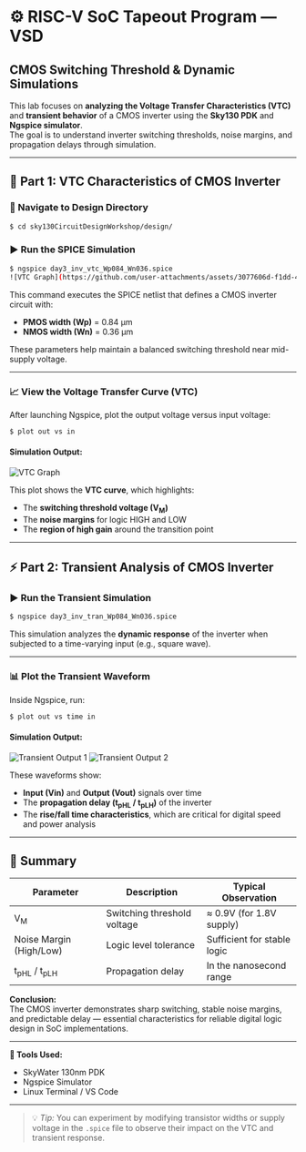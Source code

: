 # ⚙️ RISC-V SoC Tapeout Program — VSD  
## CMOS Switching Threshold & Dynamic Simulations  

This lab focuses on **analyzing the Voltage Transfer Characteristics (VTC)** and **transient behavior** of a CMOS inverter using the **Sky130 PDK** and **Ngspice simulator**.  
The goal is to understand inverter switching thresholds, noise margins, and propagation delays through simulation.

---

## 🧩 Part 1: VTC Characteristics of CMOS Inverter

### 📂 Navigate to Design Directory
```bash
$ cd sky130CircuitDesignWorkshop/design/
```

### ▶️ Run the SPICE Simulation
```bash
$ ngspice day3_inv_vtc_Wp084_Wn036.spice
![VTC Graph](https://github.com/user-attachments/assets/3077606d-f1dd-4c13-bedd-5b8f4349d5f3)
```

This command executes the SPICE netlist that defines a CMOS inverter circuit with:
- **PMOS width (Wp)** = 0.84 µm  
- **NMOS width (Wn)** = 0.36 µm  

These parameters help maintain a balanced switching threshold near mid-supply voltage.

---

### 📈 View the Voltage Transfer Curve (VTC)
After launching Ngspice, plot the output voltage versus input voltage:

```bash
$ plot out vs in
```

#### **Simulation Output:**

![VTC Graph](https://github.com/user-attachments/assets/3077606d-f1dd-4c13-bedd-5b8f4349d5f3)

This plot shows the **VTC curve**, which highlights:
- The **switching threshold voltage (V<sub>M</sub>)**
- The **noise margins** for logic HIGH and LOW
- The **region of high gain** around the transition point

---

## ⚡ Part 2: Transient Analysis of CMOS Inverter

### ▶️ Run the Transient Simulation
```bash
$ ngspice day3_inv_tran_Wp084_Wn036.spice
```

This simulation analyzes the **dynamic response** of the inverter when subjected to a time-varying input (e.g., square wave).

---

### 📊 Plot the Transient Waveform
Inside Ngspice, run:
```bash
$ plot out vs time in
```

#### **Simulation Output:**

![Transient Output 1](https://github.com/user-attachments/assets/324f4f5b-cdd9-4580-a177-1e4697cfc7a6)
![Transient Output 2](https://github.com/user-attachments/assets/0578767b-16db-4ac0-9f1a-f537d059bc34)

These waveforms show:
- **Input (Vin)** and **Output (Vout)** signals over time  
- The **propagation delay (t<sub>pHL</sub> / t<sub>pLH</sub>)** of the inverter  
- The **rise/fall time characteristics**, which are critical for digital speed and power analysis  

---

## 🧠 Summary

| Parameter | Description | Typical Observation |
|------------|--------------|---------------------|
| V<sub>M</sub> | Switching threshold voltage | ≈ 0.9V (for 1.8V supply) |
| Noise Margin (High/Low) | Logic level tolerance | Sufficient for stable logic |
| t<sub>pHL</sub> / t<sub>pLH</sub> | Propagation delay | In the nanosecond range |

**Conclusion:**  
The CMOS inverter demonstrates sharp switching, stable noise margins, and predictable delay — essential characteristics for reliable digital logic design in SoC implementations.

---

**🧪 Tools Used:**  
- SkyWater 130nm PDK  
- Ngspice Simulator  
- Linux Terminal / VS Code  

---

> 💡 *Tip:* You can experiment by modifying transistor widths or supply voltage in the `.spice` file to observe their impact on the VTC and transient response.
